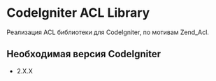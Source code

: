 CodeIgniter ACL Library
=======================

Реализация ACL библиотеки для CodeIgniter, по мотивам Zend_Acl.

Необходимая версия CodeIgniter
------------------------------

* 2.X.X
